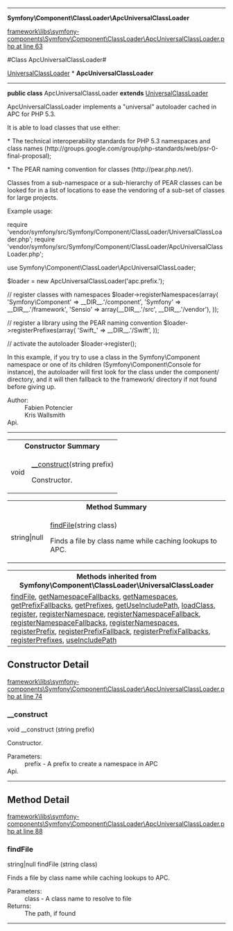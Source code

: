 

- - -

**Symfony\Component\ClassLoader\ApcUniversalClassLoader**


<a href="https://github.com/JeyDotC/Hirudo/blob/master/framework/libs/symfony-components/Symfony/Component/ClassLoader/ApcUniversalClassLoader.php#L63" target='_blank'>framework\libs\symfony-components\Symfony\Component\ClassLoader\ApcUniversalClassLoader.php at line 63</a>

#Class ApcUniversalClassLoader#

<a href="https://github.com/JeyDotC/Hirudo-docs/blob/master/Symfony/Component/ClassLoader/UniversalClassLoader.md">UniversalClassLoader</a>
    * **ApcUniversalClassLoader**




- - -

<p><strong>public  class</strong> <span>ApcUniversalClassLoader</span>
<strong>extends</strong> <a href="https://github.com/JeyDotC/Hirudo-docs/blob/master/Symfony/Component/ClassLoader/UniversalClassLoader.md">UniversalClassLoader</a>

</p>

<div class="comment" id="overview_description"><p>ApcUniversalClassLoader implements a "universal" autoloader cached in APC for PHP 5.3.</p><p>It is able to load classes that use either:</p><p>* The technical interoperability standards for PHP 5.3 namespaces and
class names (http://groups.google.com/group/php-standards/web/psr-0-final-proposal);</p><p>* The PEAR naming convention for classes (http://pear.php.net/).</p><p>Classes from a sub-namespace or a sub-hierarchy of PEAR classes can be
looked for in a list of locations to ease the vendoring of a sub-set of
classes for large projects.</p><p>Example usage:</p><p>require 'vendor/symfony/src/Symfony/Component/ClassLoader/UniversalClassLoader.php';
require 'vendor/symfony/src/Symfony/Component/ClassLoader/ApcUniversalClassLoader.php';</p><p>use Symfony\Component\ClassLoader\ApcUniversalClassLoader;</p><p>$loader = new ApcUniversalClassLoader('apc.prefix.');</p><p>// register classes with namespaces
$loader->registerNamespaces(array(
'Symfony\Component' => __DIR__.'/component',
'Symfony'           => __DIR__.'/framework',
'Sensio'            => array(__DIR__.'/src', __DIR__.'/vendor'),
));</p><p>// register a library using the PEAR naming convention
$loader->registerPrefixes(array(
'Swift_' => __DIR__.'/Swift',
));</p><p>// activate the autoloader
$loader->register();</p><p>In this example, if you try to use a class in the Symfony\Component
namespace or one of its children (Symfony\Component\Console for instance),
the autoloader will first look for the class under the component/
directory, and it will then fallback to the framework/ directory if not
found before giving up.</p></div>

<dl>
<dt>Author:</dt>
<dd>Fabien Potencier <fabien@symfony.com></dd>
<dd>Kris Wallsmith <kris@symfony.com></dd>
<dt>Api.</dt>
</dl>


- - -

<table id="summary_constructor">
<tr><th colspan="2">Constructor Summary</th></tr>
<tr>
<td><span class='k'></span> <span class='nx'>void</span></td>
<td class="description"><p class="name"><a href="#__construct">__construct</a>(string prefix)</p><p class="description">Constructor.</p></td>
</tr>
</table>

<table id="summary_method">
<tr><th colspan="2">Method Summary</th></tr>
<tr>
<td><span class='k'></span> <span class='nx'>string|null</span></td>
<td class="description"><p class="name"><a href="#findfile">findFile</a>(string class)</p><p class="description">Finds a file by class name while caching lookups to APC.</p></td>
</tr>
</table>

<table class="inherit">
<tr><th colspan="2">Methods inherited from Symfony\Component\ClassLoader\UniversalClassLoader</th></tr>
<tr><td><a href="https://github.com/JeyDotC/Hirudo-docs/blob/master/Symfony/Component/ClassLoader/UniversalClassLoader.md#findFile">findFile</a>, <a href="https://github.com/JeyDotC/Hirudo-docs/blob/master/Symfony/Component/ClassLoader/UniversalClassLoader.md#getNamespaceFallbacks">getNamespaceFallbacks</a>, <a href="https://github.com/JeyDotC/Hirudo-docs/blob/master/Symfony/Component/ClassLoader/UniversalClassLoader.md#getNamespaces">getNamespaces</a>, <a href="https://github.com/JeyDotC/Hirudo-docs/blob/master/Symfony/Component/ClassLoader/UniversalClassLoader.md#getPrefixFallbacks">getPrefixFallbacks</a>, <a href="https://github.com/JeyDotC/Hirudo-docs/blob/master/Symfony/Component/ClassLoader/UniversalClassLoader.md#getPrefixes">getPrefixes</a>, <a href="https://github.com/JeyDotC/Hirudo-docs/blob/master/Symfony/Component/ClassLoader/UniversalClassLoader.md#getUseIncludePath">getUseIncludePath</a>, <a href="https://github.com/JeyDotC/Hirudo-docs/blob/master/Symfony/Component/ClassLoader/UniversalClassLoader.md#loadClass">loadClass</a>, <a href="https://github.com/JeyDotC/Hirudo-docs/blob/master/Symfony/Component/ClassLoader/UniversalClassLoader.md#register">register</a>, <a href="https://github.com/JeyDotC/Hirudo-docs/blob/master/Symfony/Component/ClassLoader/UniversalClassLoader.md#registerNamespace">registerNamespace</a>, <a href="https://github.com/JeyDotC/Hirudo-docs/blob/master/Symfony/Component/ClassLoader/UniversalClassLoader.md#registerNamespaceFallback">registerNamespaceFallback</a>, <a href="https://github.com/JeyDotC/Hirudo-docs/blob/master/Symfony/Component/ClassLoader/UniversalClassLoader.md#registerNamespaceFallbacks">registerNamespaceFallbacks</a>, <a href="https://github.com/JeyDotC/Hirudo-docs/blob/master/Symfony/Component/ClassLoader/UniversalClassLoader.md#registerNamespaces">registerNamespaces</a>, <a href="https://github.com/JeyDotC/Hirudo-docs/blob/master/Symfony/Component/ClassLoader/UniversalClassLoader.md#registerPrefix">registerPrefix</a>, <a href="https://github.com/JeyDotC/Hirudo-docs/blob/master/Symfony/Component/ClassLoader/UniversalClassLoader.md#registerPrefixFallback">registerPrefixFallback</a>, <a href="https://github.com/JeyDotC/Hirudo-docs/blob/master/Symfony/Component/ClassLoader/UniversalClassLoader.md#registerPrefixFallbacks">registerPrefixFallbacks</a>, <a href="https://github.com/JeyDotC/Hirudo-docs/blob/master/Symfony/Component/ClassLoader/UniversalClassLoader.md#registerPrefixes">registerPrefixes</a>, <a href="https://github.com/JeyDotC/Hirudo-docs/blob/master/Symfony/Component/ClassLoader/UniversalClassLoader.md#useIncludePath">useIncludePath</a></td></tr></table>

<h2 id="detail_method">Constructor Detail</h2>

<a href="https://github.com/JeyDotC/Hirudo/blob/master/framework/libs/symfony-components/Symfony/Component/ClassLoader/ApcUniversalClassLoader.php#L74" target='_blank'>framework\libs\symfony-components\Symfony\Component\ClassLoader\ApcUniversalClassLoader.php at line 74</a>

<h3 id="__construct">__construct</h3>
<span class='k'></span> <span class='nx'>void</span> <span class='nf'>__construct</span> (string prefix)

<div class="details">
<p>Constructor.</p><dl>
<dt>Parameters:</dt>
<dd>prefix - A prefix to create a namespace in APC</dd>
<dt>Api.</dt>
</dl>

</div>

- - -

<h2 id="detail_method">Method Detail</h2>

<a href="https://github.com/JeyDotC/Hirudo/blob/master/framework/libs/symfony-components/Symfony/Component/ClassLoader/ApcUniversalClassLoader.php#L88" target='_blank'>framework\libs\symfony-components\Symfony\Component\ClassLoader\ApcUniversalClassLoader.php at line 88</a>

<h3 id="findFile()">findFile</h3>
<span class='k'></span> <span class='nx'>string|null</span> <span class='nf'>findFile</span> (string class)

<div class="details">
<p>Finds a file by class name while caching lookups to APC.</p><dl>
<dt>Parameters:</dt>
<dd>class - A class name to resolve to file</dd>
<dt>Returns:</dt>
<dd>The path, if found</dd>
</dl>

</div>

- - -


